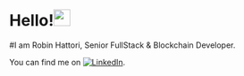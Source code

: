 # Hello!<img src="https://raw.githubusercontent.com/MartinHeinz/MartinHeinz/master/wave.gif" width="30px">
#I am Robin Hattori, Senior FullStack & Blockchain Developer.

<!-- Actual text -->

You can find me on [![LinkedIn][1.1]][1].

<!-- Icons -->

[1.1]: https://raw.githubusercontent.com/MartinHeinz/MartinHeinz/master/linkedin-3-16.png (LinkedIn icon without padding)

<!-- Links to your social media accounts -->

[1]: https://www.linkedin.com/in/Robin-Hattori/
